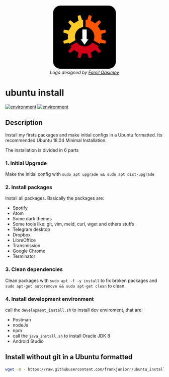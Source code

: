 <p align="center">
  <img src="logo/1024px.png" alt="ubuntu_install" height="200px">
  </br>
  <em> Logo designed by <a href="https://github.com/familqasimov">Famil Qasimov</a> </em>
</p>


ubuntu install
===========
[![environment](https://img.shields.io/badge/linux-ubuntu_18.04-orange.svg)](https://img.shields.io/badge/linux-ubuntu_18.04-orange.svg) [![environment](https://img.shields.io/badge/tool-ansible-2196F3.svg)](https://img.shields.io/badge/tool-ansible-2196F3.svg)

## Description
Install my firsts packages and make initial configs in a Ubuntu formatted. Its recommended Ubuntu 18.04 Minimal Installation.

The installation is divided in 6 parts

### 1. Initial Upgrade
Make the initial config with `sudo apt upgrade && sudo apt dist-upgrade`
### 2. Install packages
Install all packages. Basically the packages are:
- Spotify
- Atom
- Some dark themes
- Some tools like: git, vim, meld, curl, wget and others stuffs
- Telegram desktop
- Dropbox
- LibreOffice
- Transmission
- Google Chrome
- Terminator

### 3. Clean dependencies
Clean packages with `sudo apt -f -y install` to fix broken packages and `sudo apt-get autoremove && sudo apt-get clean` to clean.
### 4. Install development environment
call the `development_install.sh` to install dev enviroment, that are:
- Postman
- nodeJs
- npm
- call the `java_install.sh` to install Oracle JDK 8
- Android Studio

## Install without git in a Ubuntu formatted
```bash
wget -O - https://raw.githubusercontent.com/frankjuniorr/ubuntu_install/master/code/trigger.sh | bash
```
